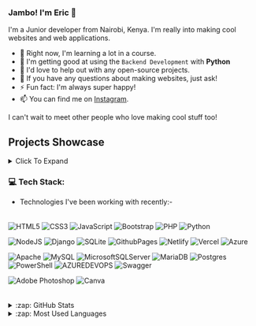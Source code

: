 
### Jambo! I'm Eric 👋

I'm a Junior developer from Nairobi, Kenya. I'm really into making cool websites and web applications.

- 🔭 Right now, I'm learning a lot in a course.
- 🌱 I'm getting good at using the `Backend Development` with **Python**
- 👯 I'd love to help out with any open-source projects.
- 💬 If you have any questions about making websites, just ask!
- ⚡ Fun fact: I'm always super happy!
- 📫 You can find me on [Instagram].

I can't wait to meet other people who love making cool stuff too!
<!-- - 🤔 I’m looking for help with Flutter -->

## Projects Showcase

<details>
  <summary>Click To Expand</summary>

  | **Project Name**                  | **Screenshot/Description**                                                                                                             | **Tools Used**                                    | **Project Repository**                           |
  |----------------------------------|-----------------------------------------------------------------------------------------------------------------------------------------|---------------------------------------------------|--------------------------------------------------|
  | **Firearms Store**  | ![Firearm web application](img/firearm.png)<br> FireArmPro is an online store where users can browse and purchase various types of firearms. | HTML, CSS, and Bootstrap, a robust backend using Python-Flask, and secure data storage with MySQL.  | [Live Preview](https://kra.go.ke/)              |
  | **Water Billing Management App**  | ![Water Billing Dashboard](img/wt-dash.png) ![Water Billing Report](img/wt-report.png) <br> Utility application designed to bill water accounts based on customer consumption | HTML, CSS(Bootstrap), JavaScript, PHP, MySQL (Hosting)        | [Live Preview](https://kra.go.ke/)              |
  | **ToDo App**                      | ![ToDo App](img/todo-app.png) <br> Simple **ToDo App**, where users can key in their tasks and the list is displayed in a table.       | HTML, CSS, JavaScript, Netlify (Hosting)        | [Live Preview](https://t-list-app.netlify.app/) |
  | **Landing Page**                 | ![Landing Page](img/bird.png) <br> A simple landing page about different species of birds!                                           | HTML & CSS                                       | [Live Preview](https://nzyoka10.github.io/landing_page/index.html) |
  | **Simple Clock**                 | ![Simple Clock](img/clock.png) <br> A project showing real-time using JavaScript!                                                     | HTML, CSS & JavaScript                           | [Live Preview](https://clock-digita.netlify.app/) |

</details>



### 💻 Tech Stack:
  - Technologies I've been working with recently:-
######
![HTML5](https://img.shields.io/badge/html5-%23E34F26.svg?style=plastic&logo=html5&logoColor=white) 
![CSS3](https://img.shields.io/badge/css3-%231572B6.svg?style=plastic&logo=css3&logoColor=white) 
![JavaScript](https://img.shields.io/badge/javascript-%23323330.svg?style=plastic&logo=javascript&logoColor=%23F7DF1E) 
![Bootstrap](https://img.shields.io/badge/bootstrap-%238511FA.svg?style=plastic&logo=bootstrap&logoColor=white) 
![PHP](https://img.shields.io/badge/php-%23777BB4.svg?style=plastic&logo=php&logoColor=white) 
![Python](https://img.shields.io/badge/python-3670A0?style=plastic&logo=python&logoColor=ffdd54)
<!-- ![SASS](https://img.shields.io/badge/SASS-hotpink.svg?style=plastic&logo=SASS&logoColor=white)  -->
<!-- ![React](https://img.shields.io/badge/react-%2320232a.svg?style=plastic&logo=react&logoColor=%2361DAFB) -->
![NodeJS](https://img.shields.io/badge/node.js-6DA55F?style=plastic&logo=node.js&logoColor=white)
![Django](https://img.shields.io/badge/django-%23092E20.svg?style=plastic&logo=django&logoColor=white) 
![SQLite](https://img.shields.io/badge/sqlite-%2307405e.svg?style=plastic&logo=sqlite&logoColor=white) 
![GithubPages](https://img.shields.io/badge/github%20pages-121013?style=plastic&logo=github&logoColor=white)
![Netlify](https://img.shields.io/badge/netlify-%23000000.svg?style=plastic&logo=netlify&logoColor=#00C7B7) 
![Vercel](https://img.shields.io/badge/vercel-%23000000.svg?style=plastic&logo=vercel&logoColor=white) 
![Azure](https://img.shields.io/badge/azure-%230072C6.svg?style=plastic&logo=microsoftazure&logoColor=white) 
<!-- ![Firebase](https://img.shields.io/badge/Firebase-039BE5?style=plastic&logo=Firebase&logoColor=white)  -->
![Apache](https://img.shields.io/badge/apache-%23D42029.svg?style=plastic&logo=apache&logoColor=white)
![MySQL](https://img.shields.io/badge/mysql-%2300000f.svg?style=plastic&logo=mysql&logoColor=white) 
![MicrosoftSQLServer](https://img.shields.io/badge/Microsoft%20SQL%20Server-CC2927?style=plastic&logo=microsoft%20sql%20server&logoColor=white) 
![MariaDB](https://img.shields.io/badge/MariaDB-003545?style=plastic&logo=mariadb&logoColor=white)
![Postgres](https://img.shields.io/badge/postgres-%23316192.svg?style=plastic&logo=postgresql&logoColor=white) 
![PowerShell](https://img.shields.io/badge/PowerShell-%235391FE.svg?style=plastic&logo=powershell&logoColor=white) 
![AZUREDEVOPS](https://img.shields.io/badge/azuredevops-0078D7.svg?style=plastic&logo=azuredevops&logoColor=white&color=%230078D7) 
![Swagger](https://img.shields.io/badge/-Swagger-%23Clojure?style=plastic&logo=swagger&logoColor=white)
<!-- ![EmailJS](https://img.shields.io/badge/-Swagger-%23Clojure?style=plastic&logo=swagger&logoColor=white) -->
![Adobe Photoshop](https://img.shields.io/badge/adobe%20photoshop-%2331A8FF.svg?style=plastic&logo=adobe%20photoshop&logoColor=white) 
![Canva](https://img.shields.io/badge/Canva-%2300C4CC.svg?style=plastic&logo=Canva&logoColor=white) 

######

<details>
  <summary>:zap: GitHub Stats</summary>

![](https://github-readme-stats.vercel.app/api?username=nzyoka10&theme=radical&hide_border=true&include_all_commits=false&count_private=false)<br/>
<!-- ![](https://github-readme-streak-stats.herokuapp.com/?user=nzyoka10&theme=radical&hide_border=true) -->

</details>

<details>
  <summary>:zap: Most Used Languages</summary>

![](https://github-readme-stats.vercel.app/api/top-langs/?username=nzyoka10&theme=radical&hide_border=true&include_all_commits=false&count_private=false&layout=compact)

</details>

[website]: https://nzyoka-developer.com/
[YouTube]: https://www.youtube.com/watch?v=rWMuEIcdJP4&ab_channel=Codecademy
[instagram]: https://www.instagram.com/_byte.bard__
[linkedin]: https://linkedin.com/in/eric-nzyoka

